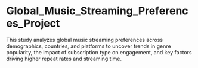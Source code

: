 # Global_Music_Streaming_Preferences_Project
This study analyzes global music streaming preferences across demographics, countries, and platforms to uncover trends in genre popularity, the impact of subscription type on engagement, and key factors driving higher repeat rates and streaming time.

